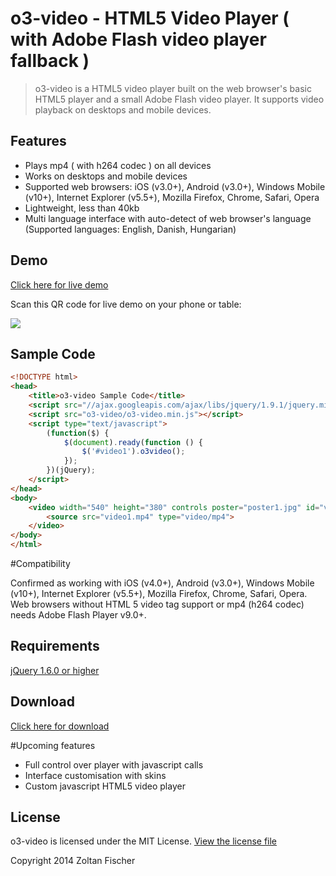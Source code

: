 # o3-video - HTML5 Video Player ( with Adobe Flash video player fallback )

> o3-video is a HTML5 video player built on the web browser's basic HTML5 player and a small Adobe Flash video player. It supports video playback on desktops and mobile devices.

## Features

* Plays mp4 ( with h264 codec ) on all devices
* Works on desktops and mobile devices
* Supported web browsers: iOS (v3.0+), Android (v3.0+), Windows Mobile (v10+), Internet Explorer (v5.5+), Mozilla Firefox, Chrome, Safari, Opera 
* Lightweight, less than 40kb
* Multi language interface with auto-detect of web browser's language (Supported languages: English, Danish, Hungarian)

## Demo

[Click here for live demo](//o3-video.s3.amazonaws.com/demo.html)

Scan this QR code for live demo on your phone or table:

![](http://o3-video.s3.amazonaws.com/qr.png)

## Sample Code

```html
<!DOCTYPE html>
<head>
	<title>o3-video Sample Code</title>	
	<script src="//ajax.googleapis.com/ajax/libs/jquery/1.9.1/jquery.min.js"></script>
	<script src="o3-video/o3-video.min.js"></script>
	<script type="text/javascript">
	    (function($) {
	        $(document).ready(function () {                             
	            $('#video1').o3video();        
	        });
	    })(jQuery);
	</script>
</head>
<body>
	<video width="540" height="380" controls poster="poster1.jpg" id="video1">
		<source src="video1.mp4" type="video/mp4"> 
	</video>
</body>
</html>
```

#Compatibility

Confirmed as working with iOS (v4.0+), Android (v3.0+), Windows Mobile (v10+), Internet Explorer (v5.5+), Mozilla Firefox, Chrome, Safari, Opera. Web browsers without HTML 5 video tag support or mp4 (h264 codec) needs Adobe Flash Player v9.0+. 

## Requirements

[jQuery 1.6.0 or higher](http://jquery.com/download)

## Download

[Click here for download](https://github.com/zoli-fischer/o3-video/raw/master/o3-video.1.1.1.zip)

#Upcoming features

* Full control over player with javascript calls
* Interface customisation with skins
* Custom javascript HTML5 video player

## License

o3-video is licensed under the MIT License. [View the license file](LICENSE)

Copyright 2014 Zoltan Fischer
